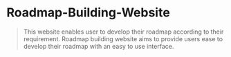 # Roadmap-Building-Website

> This website enables user to develop their roadmap according to their requirement. Roadmap building website aims to provide users ease to develop their roadmap with an easy to use interface.
